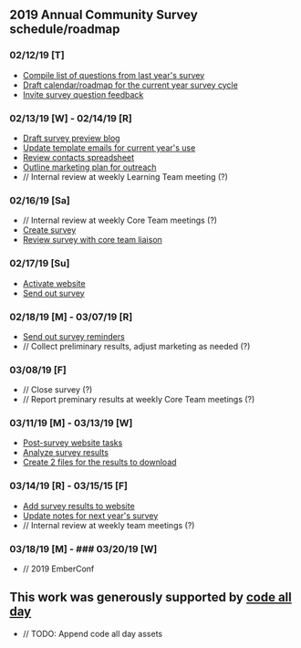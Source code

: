 ## 2019 Annual Community Survey schedule/roadmap

### 02/12/19 \[T\]
* [Compile list of questions from last year's survey](https://github.com/ember-learn/annual-community-survey/issues/2)
* [Draft calendar/roadmap for the current year survey cycle](https://github.com/ember-learn/annual-community-survey/issues/3)
* [Invite survey question feedback](https://github.com/ember-learn/annual-community-survey/issues/5)

### 02/13/19 \[W\] - 02/14/19 [R]
* [Draft survey preview blog](https://github.com/ember-learn/annual-community-survey/issues/4)
* [Update template emails for current year's use](https://github.com/ember-learn/annual-community-survey/issues/8)
* [Review contacts spreadsheet](https://github.com/ember-learn/annual-community-survey/issues/9)
* [Outline marketing plan for outreach](https://github.com/ember-learn/annual-community-survey/issues/10)
* // Internal review at weekly Learning Team meeting (?)

### 02/16/19 \[Sa\]
* // Internal review at weekly Core Team meetings (?)
* [Create survey](https://github.com/ember-learn/annual-community-survey/issues/6)
* [Review survey with core team liaison](https://github.com/ember-learn/annual-community-survey/issues/7)

### 02/17/19 \[Su\]
* [Activate website](https://github.com/ember-learn/annual-community-survey/issues/11)
* [Send out survey](https://github.com/ember-learn/annual-community-survey/issues/12)

### 02/18/19 \[M\] \- 03/07/19 \[R\]
* [Send out survey reminders](https://github.com/ember-learn/annual-community-survey/issues/13)
* // Collect preliminary results, adjust marketing as needed (?)

### 03/08/19 \[F\]
* // Close survey (?)
* // Report preminary results at weekly Core Team meetings (?)

### 03/11/19 [M] \- 03/13/19 [W]
* [Post-survey website tasks](https://github.com/ember-learn/annual-community-survey/issues/14)
* [Analyze survey results](https://github.com/ember-learn/annual-community-survey/issues/15)
* [Create 2 files for the results to download](https://github.com/ember-learn/annual-community-survey/issues/17)

### 03/14/19 [R] - 03/15/15 [F]
* [Add survey results to website](https://github.com/ember-learn/annual-community-survey/issues/16)
* [Update notes for next year's survey](https://github.com/ember-learn/annual-community-survey/issues/18)
* // Internal review at weekly team meetings (?)


### 03/18/19 [M] - ### 03/20/19 [W]
* // 2019 EmberConf


## This work was generously supported by **[code all day](http://codeallday.com/)**
* // TODO: Append code all day assets
